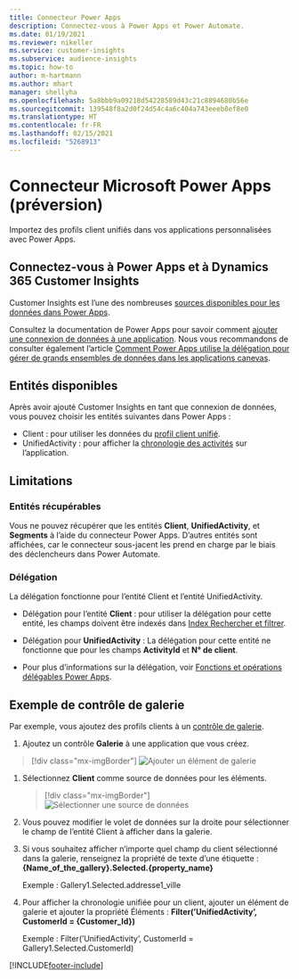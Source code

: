 ```yaml
---
title: Connecteur Power Apps
description: Connectez-vous à Power Apps et Power Automate.
ms.date: 01/19/2021
ms.reviewer: nikeller
ms.service: customer-insights
ms.subservice: audience-insights
ms.topic: how-to
author: m-hartmann
ms.author: mhart
manager: shellyha
ms.openlocfilehash: 5a8bbb9a09218d54228589d43c21c8894680b56e
ms.sourcegitcommit: 139548f8a2d0f24d54c4a6c404a743eeeb8ef8e0
ms.translationtype: HT
ms.contentlocale: fr-FR
ms.lasthandoff: 02/15/2021
ms.locfileid: "5268913"
---
```

# <a name="microsoft-power-apps-connector-preview"></a>Connecteur Microsoft Power Apps (préversion)

Importez des profils client unifiés dans vos applications personnalisées avec Power Apps.

## <a name="connect-power-apps-and-dynamics-365-customer-insights"></a>Connectez-vous à Power Apps et à Dynamics 365 Customer Insights

Customer Insights est l’une des nombreuses [sources disponibles pour les données dans Power Apps](https://docs.microsoft.com/powerapps/maker/canvas-apps/working-with-data-sources).

Consultez la documentation de Power Apps pour savoir comment [ajouter une connexion de données à une application](https://docs.microsoft.com/powerapps/maker/canvas-apps/add-data-connection). Nous vous recommandons de consulter également l’article [Comment Power Apps utilise la délégation pour gérer de grands ensembles de données dans les applications canevas](https://docs.microsoft.com/powerapps/maker/canvas-apps/delegation-overview).

## <a name="available-entities"></a>Entités disponibles

Après avoir ajouté Customer Insights en tant que connexion de données, vous pouvez choisir les entités suivantes dans Power Apps :

- Client : pour utiliser les données du [profil client unifié](customer-profiles.md).
- UnifiedActivity : pour afficher la [chronologie des activités](activities.md) sur l’application.

## <a name="limitations"></a>Limitations

### <a name="retrievable-entities"></a>Entités récupérables

Vous ne pouvez récupérer que les entités **Client**, **UnifiedActivity**, et **Segments** à l’aide du connecteur Power Apps. D’autres entités sont affichées, car le connecteur sous-jacent les prend en charge par le biais des déclencheurs dans Power Automate.  

### <a name="delegation"></a>Délégation

La délégation fonctionne pour l’entité Client et l’entité UnifiedActivity. 

- Délégation pour l’entité **Client** : pour utiliser la délégation pour cette entité, les champs doivent être indexés dans [Index Rechercher et filtrer](search-filter-index.md).  

- Délégation pour **UnifiedActivity** : La délégation pour cette entité ne fonctionne que pour les champs **ActivityId** et **N° de client**.  

- Pour plus d’informations sur la délégation, voir [Fonctions et opérations délégables Power Apps](https://docs.microsoft.com/connectors/commondataservice/#power-apps-delegable-functions-and-operations-for-the-cds-for-apps). 

## <a name="example-gallery-control"></a>Exemple de contrôle de galerie

Par exemple, vous ajoutez des profils clients à un [contrôle de galerie](https://docs.microsoft.com/powerapps/maker/canvas-apps/add-gallery).

1. Ajoutez un contrôle **Galerie** à une application que vous créez.

> [!div class="mx-imgBorder"]
> ![Ajouter un élément de galerie](media/connector-powerapps9.png "Ajouter un élément de galerie")

1. Sélectionnez **Client** comme source de données pour les éléments.

    > [!div class="mx-imgBorder"]
    > ![Sélectionner une source de données](media/choose-datasource-powerapps.png "Sélectionner une source de données")

1. Vous pouvez modifier le volet de données sur la droite pour sélectionner le champ de l’entité Client à afficher dans la galerie.

1. Si vous souhaitez afficher n’importe quel champ du client sélectionné dans la galerie, renseignez la propriété de texte d’une étiquette : **{Name_of_the_gallery}.Selected.{property_name}**

    Exemple : Gallery1.Selected.addresse1_ville

1. Pour afficher la chronologie unifiée pour un client, ajouter un élément de galerie et ajouter la propriété Éléments : **Filter(’UnifiedActivity’, CustomerId = {Customer_Id})**

    Exemple : Filter(’UnifiedActivity’, CustomerId = Gallery1.Selected.CustomerId)


[!INCLUDE[footer-include](../includes/footer-banner.md)]